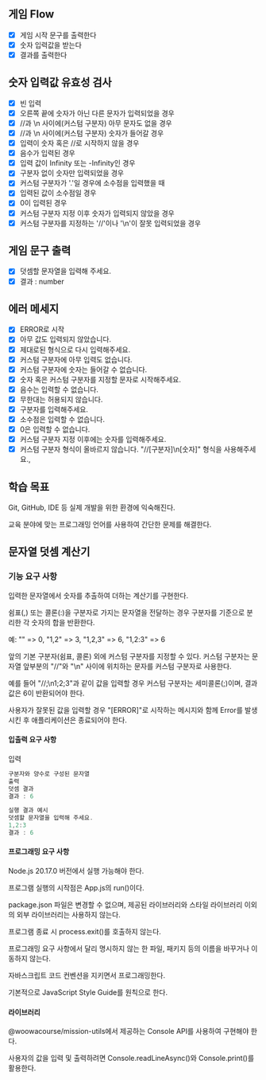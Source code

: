 ## 게임 Flow

- [x] 게임 시작 문구를 출력한다
- [x] 숫자 입력값을 받는다
- [x] 결과를 출력한다

## 숫자 입력값 유효성 검사

- [x] 빈 입력
- [x] 오른쪽 끝에 숫자가 아닌 다른 문자가 입력되었을 경우
- [x] //과 \n 사이에(커스텀 구분자) 아무 문자도 없을 경우
- [x] //과 \n 사이에(커스텀 구분자) 숫자가 들어갈 경우
- [x] 입력이 숫자 혹은 //로 시작하지 않을 경우
- [x] 음수가 입력된 경우
- [x] 입력 값이 Infinity 또는 -Infinity인 경우
- [x] 구분자 없이 숫자만 입력되었을 경우
- [x] 커스텀 구분자가 '.'일 경우에 소수점을 입력했을 때
- [x] 입력된 값이 소수점일 경우
- [x] 0이 입력된 경우
- [x] 커스텀 구분자 지정 이후 숫자가 입력되지 않았을 경우
- [x] 커스텀 구분자를 지정하는 '//'이나 '\n'이 잘못 입력되었을 경우

## 게임 문구 출력

- [x] 덧셈할 문자열을 입력해 주세요.
- [x] 결과 : number

## 에러 메세지

- [x] ERROR로 시작
- [x] 아무 값도 입력되지 않았습니다.
- [x] 제대로된 형식으로 다시 입력해주세요.
- [x] 커스텀 구분자에 아무 입력도 없습니다.
- [x] 커스텀 구분자에 숫자는 들어갈 수 없습니다.
- [x] 숫자 혹은 커스텀 구분자를 지정할 문자로 시작해주세요.
- [x] 음수는 입력할 수 없습니다.
- [x] 무한대는 허용되지 않습니다.
- [x] 구분자를 입력해주세요.
- [x] 소수점은 입력할 수 없습니다.
- [x] 0은 입력할 수 없습니다.
- [x] 커스텀 구분자 지정 이후에는 숫자를 입력해주세요.
- [x] 커스텀 구분자 형식이 올바르지 않습니다. "//[구분자]\\n[숫자]" 형식을 사용해주세요.,

## 학습 목표

Git, GitHub, IDE 등 실제 개발을 위한 환경에 익숙해진다.

교육 분야에 맞는 프로그래밍 언어를 사용하여 간단한 문제를 해결한다.

## 문자열 덧셈 계산기

### 기능 요구 사항

입력한 문자열에서 숫자를 추출하여 더하는 계산기를 구현한다.

쉼표(,) 또는 콜론(:)을 구분자로 가지는 문자열을 전달하는 경우 구분자를 기준으로 분리한 각 숫자의 합을 반환한다.

예: "" => 0, "1,2" => 3, "1,2,3" => 6, "1,2:3" => 6

앞의 기본 구분자(쉼표, 콜론) 외에 커스텀 구분자를 지정할 수 있다.
커스텀 구분자는 문자열 앞부분의 "//"와 "\n" 사이에 위치하는 문자를 커스텀 구분자로 사용한다.

예를 들어 "//;\n1;2;3"과 같이 값을 입력할 경우 커스텀 구분자는 세미콜론(;)이며, 결과 값은 6이 반환되어야 한다.

사용자가 잘못된 값을 입력할 경우 "[ERROR]"로 시작하는 메시지와 함께 Error를 발생시킨 후 애플리케이션은 종료되어야 한다.

#### 입출력 요구 사항

입력

```js
구분자와 양수로 구성된 문자열
출력
덧셈 결과
결과 : 6

실행 결과 예시
덧셈할 문자열을 입력해 주세요.
1,2:3
결과 : 6
```

#### 프로그래밍 요구 사항

Node.js 20.17.0 버전에서 실행 가능해야 한다.

프로그램 실행의 시작점은 App.js의 run()이다.

package.json 파일은 변경할 수 없으며, 제공된 라이브러리와 스타일 라이브러리 이외의 외부 라이브러리는 사용하지 않는다.

프로그램 종료 시 process.exit()를 호출하지 않는다.

프로그래밍 요구 사항에서 달리 명시하지 않는 한 파일, 패키지 등의 이름을 바꾸거나 이동하지 않는다.

자바스크립트 코드 컨벤션을 지키면서 프로그래밍한다.

기본적으로 JavaScript Style Guide를 원칙으로 한다.

#### 라이브러리

@woowacourse/mission-utils에서 제공하는 Console API를 사용하여 구현해야 한다.

사용자의 값을 입력 및 출력하려면 Console.readLineAsync()와 Console.print()를 활용한다.
